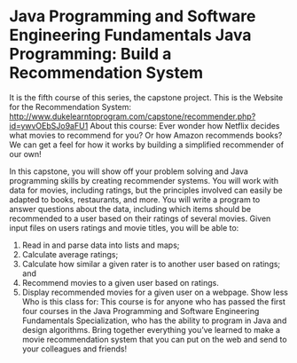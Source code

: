 # Java Programming and Software Engineering Fundamentals Java Programming: Build a Recommendation System
It is the fifth course of this series, the capstone project.
This is the Website for the Recommendation System: http://www.dukelearntoprogram.com/capstone/recommender.php?id=ywvOEbSJo9aFU1
About this course: Ever wonder how Netflix decides what movies to recommend for you? Or how Amazon recommends books? We can get a feel for how it works by building a simplified recommender of our own!

In this capstone, you will show off your problem solving and Java programming skills by creating recommender systems. You will work with data for movies, including ratings, but the principles involved can easily be adapted to books, restaurants, and more. You will write a program to answer questions about the data, including which items should be recommended to a user based on their ratings of several movies. Given input files on users ratings and movie titles, you will be able to:

1. Read in and parse data into lists and maps;
2. Calculate average ratings;
3. Calculate how similar a given rater is to another user based on ratings; and
4. Recommend movies to a given user based on ratings. 
5. Display recommended movies for a given user on a webpage.
Show less
Who is this class for: This course is for anyone who has passed the first four courses in the Java Programming and Software Engineering Fundamentals Specialization, who has the ability to program in Java and design algorithms. Bring together everything you’ve learned to make a movie recommendation system that you can put on the web and send to your colleagues and friends!

